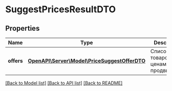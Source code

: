 # SuggestPricesResultDTO

## Properties
Name | Type | Description | Notes
------------ | ------------- | ------------- | -------------
**offers** | [**OpenAPI\Server\Model\PriceSuggestOfferDTO**](PriceSuggestOfferDTO.md) | Список товаров с ценами для продвижения. | 

[[Back to Model list]](../README.md#documentation-for-models) [[Back to API list]](../README.md#documentation-for-api-endpoints) [[Back to README]](../README.md)


